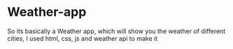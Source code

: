 # Weather-app
So its basically a Weather app, which will show you the weather of different cities, I used html, css, js and weather api to make it  
